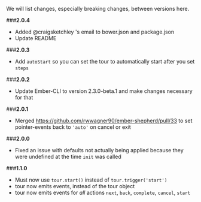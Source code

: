 We will list changes, especially breaking changes, between versions here.

###**2.0.4**

* Added @craigsketchley 's email to bower.json and package.json
* Update README

###**2.0.3**

* Add `autoStart` so you can set the tour to automatically start after you set `steps`

###**2.0.2**

* Update Ember-CLI to version 2.3.0-beta.1 and make changes necessary for that

###**2.0.1**

* Merged https://github.com/rwwagner90/ember-shepherd/pull/33 to set pointer-events back to `'auto'` on cancel or exit

###**2.0.0**

* Fixed an issue with defaults not actually being applied because they were undefined at the time `init` was called

###**1.1.0**

* Must now use `tour.start()` instead of `tour.trigger('start')`
* tour now emits events, instead of the tour object
* tour now emits events for *all* actions `next`, `back`, `complete`, `cancel`, `start`
